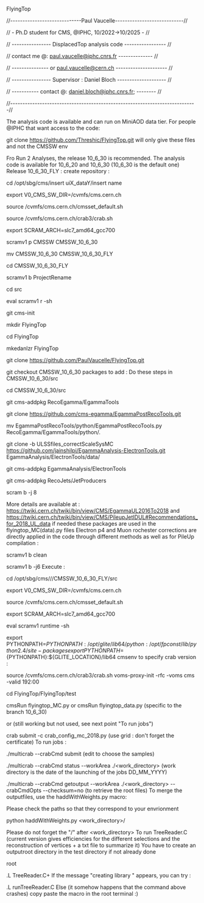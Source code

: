 FlyingTop

//-----------------------------Paul Vaucelle----------------------------//

// - Ph.D student for CMS, @IPHC, 10/2022->10/2025 - //

// ---------------- DisplacedTop analysis code ----------------- //

// contact me @: paul.vaucelle@iphc.cnrs.fr -------------- //

// --------------- or paul.vaucelle@cern.ch --------------------- //

// ---------------- Supervisor : Daniel Bloch -------------------- //

// ----------- contact @: daniel.bloch@iphc.cnrs.fr; -------- //

//----------------------------------------------------------------------------//

The analysis code is available and can run on MiniAOD data tier. For people @IPHC that want access to the code:

git clone https://github.com/Threshic/FlyingTop.git will only give these files and not the CMSSW env

Fro Run 2 Analyses, the release 10_6_30 is recommended. The analysis code is available for 10_6_20 and 10_6_30 (10_6_30 is the default one)
Release 10_6_30_FLY :
create repository :

cd /opt/sbg/cms/insert uiX_dataY/insert name

export V0_CMS_SW_DIR=/cvmfs/cms.cern.ch

source /cvmfs/cms.cern.ch/cmsset_default.sh

source /cvmfs/cms.cern.ch/crab3/crab.sh

export SCRAM_ARCH=slc7_amd64_gcc700

scramv1 p CMSSW CMSSW_10_6_30

mv CMSSW_10_6_30 CMSSW_10_6_30_FLY

cd CMSSW_10_6_30_FLY

scramv1 b ProjectRename

cd src

eval scramv1 r -sh

git cms-init

mkdir FlyingTop

cd FlyingTop

mkedanlzr FlyingTop

git clone https://github.com/PaulVaucelle/FlyingTop.git

git checkout CMSSW_10_6_30
packages to add :
Do these steps in CMSSW_10_6_30/src

cd CMSSW_10_6_30/src

git cms-addpkg RecoEgamma/EgammaTools

git clone https://github.com/cms-egamma/EgammaPostRecoTools.git

mv EgammaPostRecoTools/python/EgammaPostRecoTools.py RecoEgamma/EgammaTools/python/.

git clone -b ULSSfiles_correctScaleSysMC https://github.com/jainshilpi/EgammaAnalysis-ElectronTools.git EgammaAnalysis/ElectronTools/data/

git cms-addpkg EgammaAnalysis/ElectronTools

git cms-addpkg RecoJets/JetProducers

scram b -j 8

More details are available at : https://twiki.cern.ch/twiki/bin/view/CMS/EgammaUL2016To2018 and https://twiki.cern.ch/twiki/bin/view/CMS/PileupJetIDUL#Recommendations_for_2018_UL_data if needed
these packages are used in the flyingtop_MC(data).py files
Electron p4 and Muon rochester corrections are directly applied in the code through different methods as well as for PileUp
compilation :

scramv1 b clean

scramv1 b -j6
Execute :

cd /opt/sbg/cms///CMSSW_10_6_30_FLY/src

export V0_CMS_SW_DIR=/cvmfs/cms.cern.ch

source /cvmfs/cms.cern.ch/cmsset_default.sh

export SCRAM_ARCH=slc7_amd64_gcc700

eval scramv1 runtime -sh

export PYTHONPATH=$PYTHONPATH:/opt/glite/lib64/python:/opt/fpconst/lib/python2.4/site-packages export PYTHONPATH=${PYTHONPATH}:${GLITE_LOCATION}/lib64 cmsenv
to specify crab version :

source /cvmfs/cms.cern.ch/crab3/crab.sh voms-proxy-init -rfc -voms cms -valid 192:00

cd FlyingTop/FlyingTop/test

cmsRun flyingtop_MC.py or cmsRun flyingtop_data.py (specific to the branch 10_6_30)

or (still working but not used, see next point "To run jobs")

crab submit -c crab_config_mc_2018.py (use grid : don't forget the certificate)
To run jobs :

./multicrab --crabCmd submit (edit to choose the samples)

./multicrab --crabCmd status --workArea ./<work_directory> (work directory is the date of the launching of the jobs DD_MM_YYYY)

./multicrab --crabCmd getoutput --workArea ./<work_directory> --crabCmdOpts --checksum=no (to retrieve the root files)
To merge the outputfiles, use the haddWithWeights.py macro:

Please check the paths so that they correspond to your envrionment

python haddWithWeights.py <work_directory>/

Please do not forget the "/" after <work_directory>
To run TreeReader.C (current version gives efficiencies for the different selections and the reconstruction of vertices + a txt file to summarize it)
You have to create an outputroot directory in the test directory if not already done

root

.L TreeReader.C+
If the message "creating library " appears, you can try :

.L runTreeReader.C
Else (it somehow happens that the command above crashes) copy paste the macro in the root terminal :)
